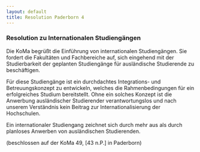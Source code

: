 ```yaml
--- 
layout: default
title: Resolution Paderborn 4
---
```

### Resolution zu Internationalen Studiengängen

Die KoMa begrüßt die Einführung von internationalen Studiengängen. Sie fordert die Fakultäten und Fachbereiche auf, sich eingehend mit der Studierbarkeit der geplanten Studiengänge für ausländische Studierende zu beschäftigen.

Für diese Studiengänge ist ein durchdachtes Integrations- und Betreuungskonzept zu entwickeln, welches die Rahmenbedingungen für ein erfolgreiches Studium bereitstellt. Ohne ein solches Konzept ist die Anwerbung ausländischer Studierender verantwortungslos und nach unserem Verständnis kein Beitrag zur Internationalisierung der Hochschulen.

Ein internationaler Studiengang zeichnet sich durch mehr aus als durch planloses Anwerben von ausländischen Studierenden.

(beschlossen auf der KoMa 49, [43 n.P.] in Paderborn)
